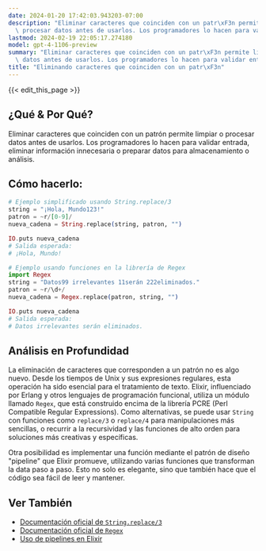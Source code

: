```yaml
---
date: 2024-01-20 17:42:03.943203-07:00
description: "Eliminar caracteres que coinciden con un patr\xF3n permite limpiar o\
  \ procesar datos antes de usarlos. Los programadores lo hacen para validar entrada,\u2026"
lastmod: 2024-02-19 22:05:17.274180
model: gpt-4-1106-preview
summary: "Eliminar caracteres que coinciden con un patr\xF3n permite limpiar o procesar\
  \ datos antes de usarlos. Los programadores lo hacen para validar entrada,\u2026"
title: "Eliminando caracteres que coinciden con un patr\xF3n"
---
```


{{< edit_this_page >}}

## ¿Qué & Por Qué?
Eliminar caracteres que coinciden con un patrón permite limpiar o procesar datos antes de usarlos. Los programadores lo hacen para validar entrada, eliminar información innecesaria o preparar datos para almacenamiento o análisis.

## Cómo hacerlo:
```elixir
# Ejemplo simplificado usando String.replace/3
string = "¡Hola, Mundo123!"
patron = ~r/[0-9]/
nueva_cadena = String.replace(string, patron, "")

IO.puts nueva_cadena
# Salida esperada:
# ¡Hola, Mundo!
```

```elixir
# Ejemplo usando funciones en la librería de Regex
import Regex
string = "Datos99 irrelevantes 11serán 222eliminados."
patron = ~r/\d+/
nueva_cadena = Regex.replace(patron, string, "")

IO.puts nueva_cadena
# Salida esperada:
# Datos irrelevantes serán eliminados.
```

## Análisis en Profundidad
La eliminación de caracteres que corresponden a un patrón no es algo nuevo. Desde los tiempos de Unix y sus expresiones regulares, esta operación ha sido esencial para el tratamiento de texto. Elixir, influenciado por Erlang y otros lenguajes de programación funcional, utiliza un módulo llamado `Regex`, que está construido encima de la librería PCRE (Perl Compatible Regular Expressions). Como alternativas, se puede usar `String` con funciones como `replace/3` o `replace/4` para manipulaciones más sencillas, o recurrir a la recursividad y las funciones de alto orden para soluciones más creativas y específicas.

Otra posibilidad es implementar una función mediante el patrón de diseño "pipeline" que Elixir promueve, utilizando varias funciones que transforman la data paso a paso. Esto no solo es elegante, sino que también hace que el código sea fácil de leer y mantener.

## Ver También
- [Documentación oficial de `String.replace/3`](https://hexdocs.pm/elixir/String.html#replace/3)
- [Documentación oficial de `Regex`](https://hexdocs.pm/elixir/Regex.html)
- [Uso de pipelines en Elixir](https://elixirschool.com/en/lessons/basics/pipe_operator/)
